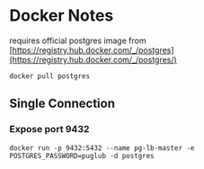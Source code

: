Docker Notes
============

requires official postgres image from [https://registry.hub.docker.com/_/postgres](https://registry.hub.docker.com/_/postgres/)

````
docker pull postgres
````

## Single Connection

### Expose port 9432

````
docker run -p 9432:5432 --name pg-lb-master -e POSTGRES_PASSWORD=puglub -d postgres
````